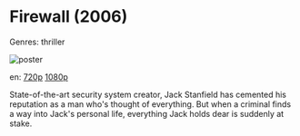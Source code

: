 # Firewall (2006)

Genres: thriller

![poster](http://image.tmdb.org/t/p/w500/bp0BTphk7bgBof20XAfKkujRxwI.jpg)

en:
  [720p](magnet:?xt=urn:btih:4F5A778DE8223AD3D3FEE9B73660E77BCD5A4AD0&tr=udp://glotorrents.pw:6969/announce&tr=udp://tracker.opentrackr.org:1337/announce&tr=udp://torrent.gresille.org:80/announce&tr=udp://tracker.openbittorrent.com:80&tr=udp://tracker.coppersurfer.tk:6969&tr=udp://tracker.leechers-paradise.org:6969&tr=udp://p4p.arenabg.ch:1337&tr=udp://tracker.internetwarriors.net:1337)
  [1080p](magnet:?xt=urn:btih:B37E7E63CE9EE00D40783E0F438C3FEBEC9E3777&tr=udp://glotorrents.pw:6969/announce&tr=udp://tracker.opentrackr.org:1337/announce&tr=udp://torrent.gresille.org:80/announce&tr=udp://tracker.openbittorrent.com:80&tr=udp://tracker.coppersurfer.tk:6969&tr=udp://tracker.leechers-paradise.org:6969&tr=udp://p4p.arenabg.ch:1337&tr=udp://tracker.internetwarriors.net:1337)
  


State-of-the-art security system creator, Jack Stanfield has cemented his reputation as a man who's thought of everything. But when a criminal finds a way into Jack's personal life, everything Jack holds dear is suddenly at stake.